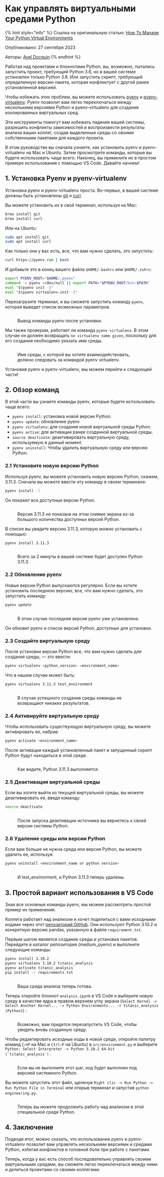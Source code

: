 # Как управлять виртуальными средами Python

{% hint style="info" %}
Ссылка на оригинальную статью: [How To Manage Your Python Virtual Environments](https://medium.com/@adocquin/mastering-python-virtual-environments-with-pyenv-and-pyenv-virtualenv-c4e017c0b173)

Опубликовано: 27 сентября 2023

Авторы: [Avel Docquin](https://medium.com/@adocquin?source=post\_page-----c4e017c0b173--------------------------------)
{% endhint %}

Работая над проектами и блокнотами Python, вы, возможно, пытались запустить проект, требующий Python 3.6, но в вашей системе установлен только Python 3.8. Или запустить скрипт, требующий определенную версию пакета, которая конфликтует с другой ранее установленной версией.

Чтобы избежать этих проблем, вы можете использовать [pyenv](https://github.com/pyenv/pyenv) и [pyenv-virtualenv](https://github.com/pyenv/pyenv-virtualenv). Pyenv позволит вам легко переключаться между несколькими версиями Python и pyenv-virtualenv для создания изолированных виртуальных сред.

Эти инструменты помогут вам избежать падения вашей системы, разрешить конфликты зависимостей и воспроизвести результаты анализа ваших коллег, создав выделенные среды со своими собственными пакетами для каждого проекта.

В этом руководстве вы сначала узнаете, как установить pyenv и pyenv-virtualenv на Mac и Ubuntu. Затем просмотрите команды, которые вы будете использовать чаще всего. Наконец, вы примените их в простом примере использования с помощью VS Code. Давайте начнем!

## 1. Установка Pyenv и pyenv-virtualenv

Установка pyenv и pyenv-virtualenv проста. Во-первых, в вашей системе должны быть установлены [git](https://git-scm.com/) и [curl](https://curl.se/).

Вы можете установить их в свой терминал, используя на Mac:

```bash
brew install git
brew install curl
```

Или на Ubuntu:

```bash
sudo apt install git
sudo apt install curl
```

Как только они у вас есть, все, что вам нужно сделать, это запустить:

```bash
curl https://pyenv.run | bash
```

И добавьте это в конец вашего файла `$HOME/.bashrc` или `$HOME/.zshrc`:

```bash
export PYENV_ROOT="$HOME/.pyenv"
command -v pyenv >/dev/null || export PATH="$PYENV_ROOT/bin:$PATH"
eval "$(pyenv init -)"
eval "$(pyenv virtualenv-init -)"
```

Перезагрузите терминал, и вы сможете запустить команду `pyenv`, которая выведет список возможных параметров.

<figure><img src="../../.gitbook/assets/pyenv-1.webp" alt=""><figcaption><p>Вывод команды pyenv после установки.</p></figcaption></figure>

Мы также проверим, работает ли команда `pyenv virtualenv`. В этом случае он должен возвращать `no virtualenv name given`, поскольку для его создания необходимо указать имя среды.

<figure><img src="../../.gitbook/assets/pyenv-2.webp" alt=""><figcaption><p>Имя среды, с которой вы хотите взаимодействовать, должно следовать за командой pyenv virtualenv.</p></figcaption></figure>

Установив pyenv и pyenv-virtualenv, мы можем перейти к следующей части!

## 2. Обзор команд

В этой части вы узнаете команды pyenv, которые будете использовать чаще всего:

* `pyenv install`: установка новой версии Python.
* `pyenv update`: обновление pyenv
* `pyenv virtualenv`: для создания новой виртуальной среды Python.
* `pyenv active`: для активации ранее созданной виртуальной среды.
* `source deactivate`: деактивировать виртуальную среду, используемую в данный момент.
* `pyenv uninstall`: Чтобы удалить виртуальную среду или версию Python.

### 2.1 Установите новую версию Python

Используя pyenv, вы можете установить новую версию Python, скажем, 3.11.3. Сначала вы можете ввести эту команду в своем терминале:

```bash
pyenv install -l
```

Он покажет все доступные версии Python.

<figure><img src="../../.gitbook/assets/pyenv-3.webp" alt=""><figcaption><p>Версия 3.11.3 не показана на этом снимке экрана из-за большого количества доступных версий Python.</p></figcaption></figure>

В списке вы увидите версию 3.11.3, которую можно установить с помощью:

```bash
pyenv install 3.11.3
```

<figure><img src="../../.gitbook/assets/pyenv-4.webp" alt=""><figcaption><p>Всего за 2 минуты в вашей системе будет доступен Python 3.11.3.</p></figcaption></figure>

### 2.2 Обновление pyenv

Новые версии Python выпускаются регулярно. Если вы хотите установить последнюю версию, все, что вам нужно сделать, это запустить команду:

```bash
pyenv update
```

<figure><img src="../../.gitbook/assets/pyenv-5.webp" alt=""><figcaption><p>В этом случае последняя версия pyenv уже установлена.</p></figcaption></figure>

Он обновит pyenv и список версий Python, доступных для установки.

### 2.3 Создайте виртуальную среду

После установки версии Python все, что вам нужно сделать для создания среды, — это ввести:

```bash
pyenv virtualenv <python_version> <environment_name>
```

Что в нашем случае может быть:

```bash
pyenv virtualenv 3.11.3 test_environment
```

<figure><img src="../../.gitbook/assets/pyenv-6.webp" alt=""><figcaption><p>В случае успешного создания среды команды не возвращают никаких результатов.</p></figcaption></figure>

### 2.4 Активируйте виртуальную среду

Чтобы использовать существующую виртуальную среду, вы можете активировать ее, набрав:

```bash
pyenv activate <environment_name>
```

После активации каждый установленный пакет и запущенный скрипт Python будут находиться в этой среде.

<figure><img src="../../.gitbook/assets/pyenv-7.webp" alt=""><figcaption><p>Как видите, Python 3.11.3 выполняется.</p></figcaption></figure>

### 2.5 Деактивация виртуальной среды

Если вы хотите выйти из текущей виртуальной среды, вы можете деактивировать ее, введя команду:

```bash
source deactivate
```

<figure><img src="../../.gitbook/assets/pyenv-99.webp" alt=""><figcaption><p>После запуска деактивации источника вы вернетесь к своей версии системы Python.</p></figcaption></figure>

### 2.6 Удаление среды или версии Python

Если вам больше не нужна среда или версия Python, вы можете удалить ее, используя:

```bash
pyenv uninstall <environment_name or python version>
```

<figure><img src="../../.gitbook/assets/pyenv-8.webp" alt=""><figcaption><p>И test_environment, и Python 3.11.3 теперь удалены.</p></figcaption></figure>

## 3. Простой вариант использования в VS Code

Зная все основные команды pyenv, мы можем рассмотреть простой пример их применения.

Коллега работает над анализом и хочет поделиться с вами исходными кодами через этот [репозиторий GitHub](https://github.com/adocquin/medium\_pyenv). Они используют Python 3.10.2 и конкретную версию pandas, указанную в файле `requirement.txt`.

Первым шагом является создание среды и установка пакетов. Перейдите в каталог репозитория (medium\_pyenv) и выполните следующие команды:

```bash
pyenv install 3.10.2
pyenv virtualenv 3.10.2 titanic_analysis
pyenv activate titanic_analysis
pip install -r requirements.txt
```

<figure><img src="../../.gitbook/assets/pyenv-9.gif" alt=""><figcaption><p>Ваша среда анализа теперь готова.</p></figcaption></figure>

Теперь откройте блокнот `analysis.ipynb` в VS Code и выберите новую среду в качестве ядра в правом верхнем углу экрана (`Select Kernel -> Select Another Kernel... -> Python Environments... -> titanic_analysis (Python)`) :

<figure><img src="../../.gitbook/assets/pyenv-10.gif" alt=""><figcaption><p>Возможно, вам придется перезапустить VS Code, чтобы увидеть вновь созданную среду.</p></figcaption></figure>

Чтобы редактировать исходные коды в новой среде, откройте палитру команд (`⇧⌘P` на Mac и `Ctrl⇧P` на Ubuntu) в `src/environment.py` и выберите ``Python: Select Interpreter -> Python 3.10.2 64-bit (`titanic_analysis`)`` .

<figure><img src="../../.gitbook/assets/pyenv-11.gif" alt=""><figcaption><p>Если вы не выполните этот шаг, код будет выполнен под версией системного Python.</p></figcaption></figure>

Вы можете запустить этот файл, щелкнув `Right clic -> Run Python -> Run Python File in Terminal` или открыв терминал и запустив `python engineering.py`.

<figure><img src="../../.gitbook/assets/pyenv-12.gif" alt=""><figcaption><p>Теперь вы можете продолжить работу над анализом в этой специальной среде Python.</p></figcaption></figure>

## 4. Заключение

Подводя итог, можно сказать, что использование pyenv и pyenv-virtualenv позволит вам управлять несколькими версиями и средами Python, избегая конфликтов и головной боли при работе с пакетами.

Теперь, когда у вас есть способ последовательно управлять своими виртуальными средами, вы сможете легко переключаться между ними и делиться проектами со своими коллегами.

